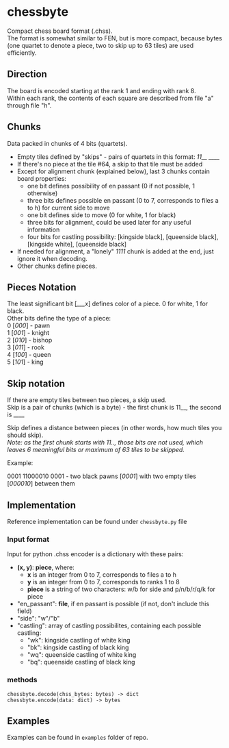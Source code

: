 
# chessbyte
Compact chess board format (.chss).    
The format is somewhat similar to FEN, but is more compact, because bytes (one quartet to denote a piece, two to skip up to 63 tiles) are used efficiently.    

## Direction

The board is encoded starting at the rank 1 and ending with rank 8.    
Within each rank, the contents of each square are described from file "a" through file "h".

## Chunks

Data packed in chunks of 4 bits (quartets).

- Empty tiles defined by "skips" - pairs of quartets in this format: *11__ ____*
- If there's no piece at the tile #64, a skip to that tile must be added
- Except for alignment chunk (explained below), last 3 chunks contain board properties:
    - one bit defines possibility of en passant (0 if not possible, 1 otherwise)
    - three bits defines possible en passant (0 to 7, corresponds to files a to h) for current side to move
    - one bit defines side to move (0 for white, 1 for black)
    - three bits for alignment, could be used later for any useful information
    - four bits for castling possibility: [kingside black], [queenside black], [kingside white], [queenside black]
- If needed for alignment, a "lonely" *1111* chunk is added at the end, just ignore it when decoding.
- Other chunks define pieces.

## Pieces Notation

The least significant bit [*___x*] defines color of a piece. 0 for white, 1 for black.    
Other bits define the type of a piece:    
0 [*000*] - pawn    
1 [*001*] - knight    
2 [*010*] - bishop    
3 [*011*] - rook    
4 [*100*] - queen    
5 [*101*] - king    

## Skip notation
If there are empty tiles between two pieces, a skip used.    
Skip is a pair of chunks (which is a byte) - the first chunk is 11__, the second is ____    

Skip defines a distance between pieces (in other words, how much tiles you should skip).    
*Note: as the first chunk starts with 11.., those bits are not used, which leaves 6 meaningful bits or maximum of 63 tiles to be skipped.*    

Example:

0001 11000010 0001 - two black pawns [*0001*] with two empty tiles [*000010*] between them

## Implementation
Reference implementation can be found under `chessbyte.py` file

### Input format
Input for python .chss encoder is a dictionary with these pairs:
- **(x, y)**: **piece**, where:
     - **x** is an integer from 0 to 7, corresponds to files a to h
     - **y** is an integer from 0 to 7, corresponds to ranks 1 to 8
     - **piece** is a string of two characters: w/b for side and p/n/b/r/q/k for piece
- "en_passant": **file**, if en passant is possible (if not, don't include this field)
- "side": "w"/"b"
- "castling": array of castling possibilites, containing each possible castling:
    - "wk": kingside castling of white king
    - "bk": kingside castling of black king
    - "wq": queenside castling of white king
    - "bq": queenside castling of black king

### methods
`chessbyte.decode(chss_bytes: bytes) -> dict`    
`chessbyte.encode(data: dict) -> bytes`    

## Examples
Examples can be found in `examples` folder of repo.

